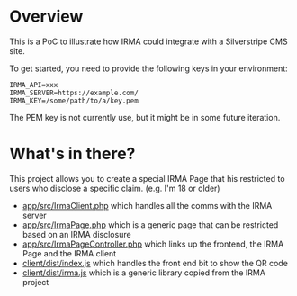 # Overview

This is a PoC to illustrate how IRMA could integrate with a Silverstripe CMS site. 

To get started, you need to provide the following keys in your environment:
```dotenv
IRMA_API=xxx
IRMA_SERVER=https://example.com/
IRMA_KEY=/some/path/to/a/key.pem
```

The PEM key is not currently use, but it might be in some future iteration.

# What's in there?

This project allows you to create a special IRMA Page that his restricted to users who disclose a specific claim. (e.g. I'm 18 or older) 

- [app/src/IrmaClient.php](app/src/IrmaClient.php) which handles all the comms with the IRMA server
- [app/src/IrmaPage.php](app/src/IrmaPage.php) which is a generic page that can be restricted based on an IRMA disclosure
- [app/src/IrmaPageController.php](app/src/IrmaPageController.php) which links up the frontend, the IRMA Page and the IRMA client
- [client/dist/index.js](client/dist/index.js) which handles the front end bit to show the QR code
- [client/dist/irma.js](client/dist/irma.js) which is a generic library copied from the IRMA project 
